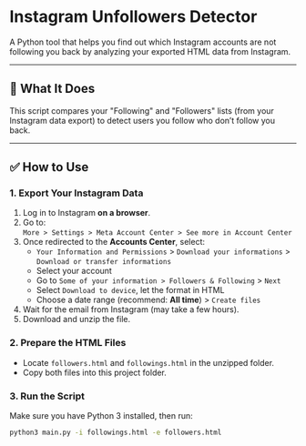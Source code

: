 # Instagram Unfollowers Detector

A Python tool that helps you find out which Instagram accounts are not following you back by analyzing your exported HTML data from Instagram.

---

## 📌 What It Does

This script compares your "Following" and "Followers" lists (from your Instagram data export) to detect users you follow who don’t follow you back.

---

## ✅ How to Use

### 1. Export Your Instagram Data
1. Log in to Instagram **on a browser**.
2. Go to:  
   `More > Settings > Meta Account Center > See more in Account Center `
3. Once redirected to the **Accounts Center**, select:
   - `Your Information and Permissions` > `Download your informations` > `Download or transfer informations`
   - Select your account
   - Go to `Some of your information > Followers & Following` > `Next`
   - Select `Download to device`, let the format in HTML
   - Choose a date range (recommend: **All time**) > `Create files`
4. Wait for the email from Instagram (may take a few hours).
5. Download and unzip the file.

### 2. Prepare the HTML Files
- Locate `followers.html` and `followings.html` in the unzipped folder.
- Copy both files into this project folder.

### 3. Run the Script
Make sure you have Python 3 installed, then run:

```bash
python3 main.py -i followings.html -e followers.html 
